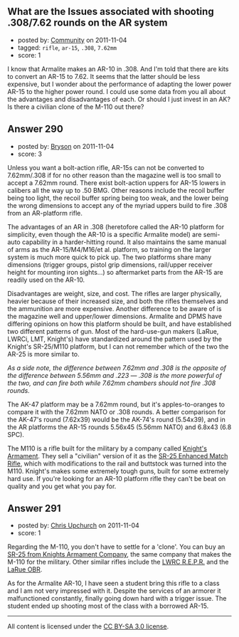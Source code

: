 ## What are the Issues associated with  shooting .308/7.62 rounds on the AR system

- posted by: [Community](https://stackexchange.com/users/-1/-1-community) on 2011-11-04
- tagged: `rifle`, `ar-15`, `.308`, `7.62mm`
- score: 1

<p>I know that Armalite makes an AR-10 in .308. And I'm told that there are kits to convert an AR-15 to 7.62. It seems that the latter should be less expensive, but I wonder about the performance of adapting the lower power AR-15 to the higher power round. I could use some data from you all about the advantages and disadvantages of each. Or should I just invest in an AK? Is there a civilian clone of the M-110 out there?</p>



## Answer 290

- posted by: [Bryson](https://stackexchange.com/users/-1/32-bryson) on 2011-11-04
- score: 3

<p>Unless you want a bolt-action rifle, AR-15s can not be converted to 7.62mm/.308 if for no other reason than the magazine well is too small to accept a 7.62mm round. There exist bolt-action uppers for AR-15 lowers in calibers all the way up to .50 BMG. Other reasons include the recoil buffer being too light, the recoil buffer spring being too weak, and the lower being the wrong dimensions to accept any of the myriad uppers build to fire .308 from an AR-platform rifle.</p>

<p>The advantages of an AR in .308 (heretofore called the AR-10 platform for simplicity, even though the AR-10 is a specific Armalite model) are semi-auto capability in a harder-hitting round. It also maintains the same manual of arms as the AR-15/M4/M16/et al. platform, so training on the larger system is much more quick to pick up. The two platforms share many dimensions (trigger groups, pistol grip dimensions, rail/upper receiver height for mounting iron sights...) so aftermarket parts from the AR-15 are readily used on the AR-10.</p>

<p>Disadvantages are weight, size, and cost. The rifles are larger physically, heavier because of their increased size, and both the rifles themselves and the ammunition are more expensive. Another difference to be aware of is the magazine well and upper/lower dimensions. Armalite and DPMS have differing opinions on how this platform should be built, and have established two different patterns of gun. Most of the hard-use-gun makers (LaRue, LWRCi, LMT, Knight's) have standardized around the pattern used by the Knight's SR-25/M110 platform, but I can not remember which of the two the AR-25 is more similar to.</p>

<p><em>As a side note, the difference between 7.62mm and .308 is the opposite of the difference between 5.56mm and .223 — .308 is the more powerful of the two, and can fire both while 7.62mm chambers should not fire .308 rounds.</em></p>

<p>The AK-47 platform may be a 7.62mm round, but it's apples-to-oranges to compare it with the 7.62mm NATO or .308 rounds. A better comparison for the AK-47's round (7.62x39) would be the AK-74's round (5.54x39), and in the AR platforms the AR-15 rounds 5.56x45 (5.56mm NATO) and 6.8x43 (6.8 SPC).</p>

<p>The M110 is a rifle built for the military by a company called <a href="http://www.knightarmco.com/" rel="nofollow">Knight's Armament</a>. They sell a "civilian" version of it as the <a href="http://www.knightarmco.com/sr25.html" rel="nofollow">SR-25 Enhanced Match Rifle</a>, which with modifications to the rail and buttstock was turned into the M110. Knight's makes some extremely tough guns, built for some extremely hard use. If you're looking for an AR-10 platform rifle they can't be beat on quality and you get what you pay for. </p>



## Answer 291

- posted by: [Chris Upchurch](https://stackexchange.com/users/-1/79-chris-upchurch) on 2011-11-04
- score: 1

<p>Regarding the M-110, you don't have to settle for a 'clone'.  You can buy an <a href="http://www.knightarmco.com/sr25.html" rel="nofollow">SR-25 from Knights Armament Company</a>, the same company that makes the M-110 for the military.  Other similar rifles include the <a href="http://www.lwrci.com/p-120-repr.aspx" rel="nofollow">LWRC R.E.P.R.</a> and the <a href="http://www.laruetactical.com/larue-tactical-stealth-obr-optimized-battle-rifle-complete-762-rifle-20-barrel" rel="nofollow">LaRue OBR</a>.</p>

<p>As for the Armalite AR-10, I have seen a student bring this rifle to a class and I am not very impressed with it.  Despite the services of an armorer it malfunctioned constantly, finally going down hard with a trigger issue.  The student ended up shooting most of the class with a borrowed AR-15.</p>




---

All content is licensed under the [CC BY-SA 3.0 license](https://creativecommons.org/licenses/by-sa/3.0/).
